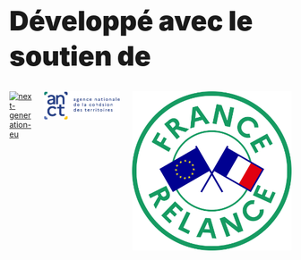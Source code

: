 <h1
  class="has-text-centered mt-6"
  style="font-weight: 900; line-height: 1.3; font-size: 3rem;">
  Développé avec le soutien de
</h1>

<div class="columns is-multiline py-2 is-8 is-mobile is-vcentered is-centered mt-0 mb-6">
  <div class="column is-3 has-text-centered">
    <a class=""
      href="https://next-generation-eu.europa.eu/index_en"
      target="_blank">
      <img
        src="https://raw.githubusercontent.com/multi-coop/datami-website-content/main/images/sponsors/nextgen-eu-logo.svg"
        alt="next-generation-eu"
      />
    </a>
  </div>
  <div class="column is-3 has-text-centered">
    <a class=""
      href="https://agence-cohesion-territoires.gouv.fr/"
      target="_blank">
      <img
        src="https://raw.githubusercontent.com/multi-coop/datami-website-content/main/images/sponsors/anct-logo-transparent.png"
        alt="ANCT"
      />
    </a>
  </div>
  <div class="column is-3 has-text-centered">
    <a class=""
      href="https://www.economie.gouv.fr/plan-de-relance"
      target="_blank">
      <img
        src="https://raw.githubusercontent.com/multi-coop/datami-website-content/main/images/sponsors/france-relance-logo.jpg"
        alt="France-Relance"
      />
    </a>
  </div>
</div>
